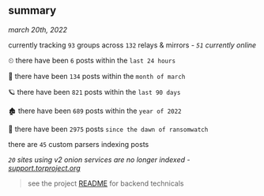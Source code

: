 
## summary
_march 20th, 2022_

currently tracking `93` groups across `132` relays & mirrors - _`51` currently online_

⏲ there have been `6` posts within the `last 24 hours`

🦈 there have been `134` posts within the `month of march`

🪐 there have been `821` posts within the `last 90 days`

🏚 there have been `689` posts within the `year of 2022`

🦕 there have been `2975` posts `since the dawn of ransomwatch`

there are `45` custom parsers indexing posts

_`20` sites using v2 onion services are no longer indexed - [support.torproject.org](https://support.torproject.org/onionservices/v2-deprecation/)_

> see the project [README](https://github.com/thetanz/ransomwatch#ransomwatch--) for backend technicals
